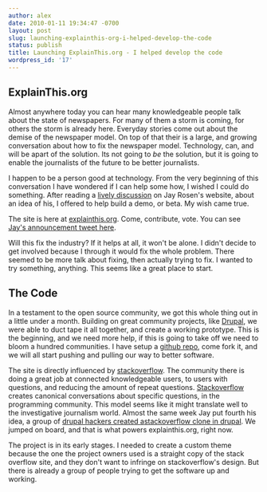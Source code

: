 ```yaml
---
author: alex
date: 2010-01-11 19:34:47 -0700
layout: post
slug: launching-explainthis-org-i-helped-develop-the-code
status: publish
title: Launching ExplainThis.org - I helped develop the code
wordpress_id: '17'
---
```


## ExplainThis.org

Almost anywhere today you can hear many knowledgeable people talk about
the state of newspapers. For many of them a storm is coming, for others
the storm is already here. Everyday stories come out about the demise of
the newspaper model. On top of that their is a large, and growing
conversation about how to fix the newspaper model. Technology, can, and
will be apart of the solution. Its not going to *be* the solution, but
it is going to enable the journalists of the future to be better
journalists.

I happen to be a person good at technology. From the very beginning of
this conversation I have wondered if I can help some how, I wished I
could do something. After reading a [lively
discussion](http://http://jayrosen.tumblr.com/post/281058818/this-is-a-mock-up-for-a-news-site-that-i-think)
on Jay Rosen's website, about an idea of his, I offered to help build a
demo, or beta. My wish came true.

The site is here at [explainthis.org](http://explainthis.org). Come,
contribute, vote. You can see [Jay's announcement tweet
here](http://twitter.com/jayrosen_nyu/statuses/7639473941).

Will this fix the industry? If it helps at all, it won't be alone. I
didn't decide to get involved because I through it would fix the whole
problem. There seemed to be more talk about fixing, then actually trying
to fix. I wanted to try something, anything. This seems like a great
place to start.

## The Code

In a testament to the open source community, we got this whole thing out
in a little under a month. Building on great community projects, like
[Drupal](http://www.drupal.org), we were able to duct tape it all
together, and create a working prototype. This is the beginning, and we
need more help, if this is going to take off we need to bloom a hundred
communities. I have setup a [github
repo](http://github.com/voidfiles/explainthis), come fork it, and we
will all start pushing and pulling our way to better software.

The site is directly influenced by
[stackoverflow](http://stackoverflow.com). The community there is doing
a great job at connected knowledgeable users, to users with questions,
and reducing the amount of repeat questions.
[Stackoverflow](http://stackoverflow.com) creates canonical
conversations about specific questions, in the programming community.
This model seems like it might translate well to the investigative
journalism world. Almost the same week Jay put fourth his idea, a group
of [drupal hackers created a](http://drupal.org)[stackoverflow clone in
drupal](http://drupal.org/project/arrayshift). We jumped on board, and
that is what powers explainthis.org, right now.

The project is in its early stages. I needed to create a custom theme
because the one the project owners used is a straight copy of the stack
overflow site, and they don't want to infringe on stackoverflow's
design. But there is already a group of people trying to get the
software up and working.
